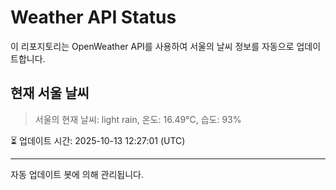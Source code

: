 
# Weather API Status

이 리포지토리는 OpenWeather API를 사용하여 서울의 날씨 정보를 자동으로 업데이트합니다.

## 현재 서울 날씨
> 서울의 현재 날씨: light rain, 온도: 16.49°C, 습도: 93%

⏳ 업데이트 시간: 2025-10-13 12:27:01 (UTC)

---
자동 업데이트 봇에 의해 관리됩니다.
